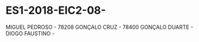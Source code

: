 # ES1-2018-EIC2-08-

MIGUEL PEDROSO - 78208
GONÇALO CRUZ - 78400
GONÇALO DUARTE -
DIOGO FAUSTINO - 
